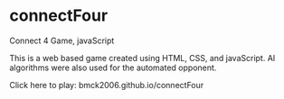 # connectFour
Connect 4 Game, javaScript

This is a web based game created using HTML, CSS, and javaScript. AI algorithms were also used for the automated opponent. 

Click here to play: 
bmck2006.github.io/connectFour

